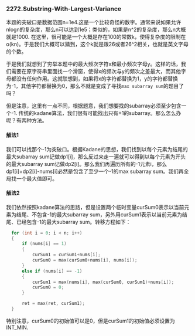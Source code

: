 ### 2272.Substring-With-Largest-Variance

本题的突破口是数据范围n=1e4.这是一个比较奇怪的数字。通常来说如果允许nlogn的复杂度，那么n可以达到1e5；类似的，如果是n^2的复杂度，那么n大概就是1000. 在这里，很可能是一个大概是存在100的常数k，使得复杂度的限制在o(kn)。于是我们大概可以猜到，这个k就是跟26或者26^2相关，也就是英文字母的个数。

于是我们就想到了穷举本题中的最大频次字符x和最小频次字母y。这样的话，我们需要在原字符串里面找一个滑窗，使得x的频次与y的频次之差最大，而其他字母都没有任何作用。这就联想到，如果将x的字符都替换为1，y的字符都替换为-1，其他字符都替换为0，那么不就是变成了寻找```max subarray sum```的题目了吗？

但是注意，这里有一点不同，根据题意，我们想要找的subarray必须至少包含一个-1. 传统的kadane算法，我们很有可能找出只有+1的subarray。那么怎么办呢？有两种方法。

#### 解法1
我们可以找那个-1为突破口。根据Kadane的思想，我们找到以每个元素为结尾的最大subarray sum记做dp1[i]，那么反过来走一遍就可以得到以每个元素为开头的最大subarray sum记做dp2[i]。那么我们再遍历所有的-1元素i，那么dp1[i]+dp2[i]-nums[i]必然是包含了至少一个-1的max subarray sum。我们再全局找一个最大值即可。

#### 解法2
我们依然按照kadane算法的思路，但是设置两个临时变量curSum0表示以当前元素为结尾、不包含-1的最大subarray sum，另外用curSum1表示以当前元素为结尾、已经包含-1的最大subarray sum。转移方程如下：
```cpp
  for (int i = 0; i < n; i++) 
  {
      if (nums[i] == 1)
      {
          curSum1 = curSum1+nums[i];
          curSum0 = max(curSum0+nums[i], nums[i]);                
      }
      else if (nums[i] == -1)
      {
          curSum1 = max(nums[i], max(curSum0, curSum1)+nums[i]);
          curSum0 = 0;
      }

      ret = max(ret, curSum1);
  }
```
特别注意，curSum0的初始值可以是0，但是curSum1的初始值必须设置为INT_MIN.
